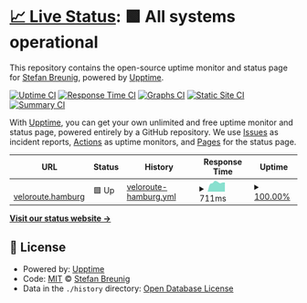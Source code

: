 # [📈 Live Status](https://breunigs.github.io/veloroute-upptime): <!--live status--> **🟩 All systems operational**

This repository contains the open-source uptime monitor and status page for [Stefan Breunig](https://breunigs.github.io/veloroute-upptime), powered by [Upptime](https://github.com/upptime/upptime).

[![Uptime CI](https://github.com/breunigs/veloroute-upptime/workflows/Uptime%20CI/badge.svg)](https://github.com/breunigs/veloroute-upptime/actions?query=workflow%3A%22Uptime+CI%22)
[![Response Time CI](https://github.com/breunigs/veloroute-upptime/workflows/Response%20Time%20CI/badge.svg)](https://github.com/breunigs/veloroute-upptime/actions?query=workflow%3A%22Response+Time+CI%22)
[![Graphs CI](https://github.com/breunigs/veloroute-upptime/workflows/Graphs%20CI/badge.svg)](https://github.com/breunigs/veloroute-upptime/actions?query=workflow%3A%22Graphs+CI%22)
[![Static Site CI](https://github.com/breunigs/veloroute-upptime/workflows/Static%20Site%20CI/badge.svg)](https://github.com/breunigs/veloroute-upptime/actions?query=workflow%3A%22Static+Site+CI%22)
[![Summary CI](https://github.com/breunigs/veloroute-upptime/workflows/Summary%20CI/badge.svg)](https://github.com/breunigs/veloroute-upptime/actions?query=workflow%3A%22Summary+CI%22)

With [Upptime](https://upptime.js.org), you can get your own unlimited and free uptime monitor and status page, powered entirely by a GitHub repository. We use [Issues](https://github.com/breunigs/veloroute-upptime/issues) as incident reports, [Actions](https://github.com/breunigs/veloroute-upptime/actions) as uptime monitors, and [Pages](https://breunigs.github.io/veloroute-upptime) for the status page.

<!--start: status pages-->
<!-- This summary is generated by Upptime (https://github.com/upptime/upptime) -->
<!-- Do not edit this manually, your changes will be overwritten -->
<!-- prettier-ignore -->
| URL | Status | History | Response Time | Uptime |
| --- | ------ | ------- | ------------- | ------ |
| <img alt="" src="https://icons.duckduckgo.com/ip3/veloroute.hamburg.ico" height="13"> [veloroute.hamburg](https://veloroute.hamburg/updates.atom) | 🟩 Up | [veloroute-hamburg.yml](https://github.com/breunigs/veloroute-upptime/commits/HEAD/history/veloroute-hamburg.yml) | <details><summary><img alt="Response time graph" src="./graphs/veloroute-hamburg/response-time-week.png" height="20"> 711ms</summary><br><a href="https://breunigs.github.io/veloroute-upptime/history/veloroute-hamburg"><img alt="Response time 794" src="https://img.shields.io/endpoint?url=https%3A%2F%2Fraw.githubusercontent.com%2Fbreunigs%2Fveloroute-upptime%2FHEAD%2Fapi%2Fveloroute-hamburg%2Fresponse-time.json"></a><br><a href="https://breunigs.github.io/veloroute-upptime/history/veloroute-hamburg"><img alt="24-hour response time 613" src="https://img.shields.io/endpoint?url=https%3A%2F%2Fraw.githubusercontent.com%2Fbreunigs%2Fveloroute-upptime%2FHEAD%2Fapi%2Fveloroute-hamburg%2Fresponse-time-day.json"></a><br><a href="https://breunigs.github.io/veloroute-upptime/history/veloroute-hamburg"><img alt="7-day response time 711" src="https://img.shields.io/endpoint?url=https%3A%2F%2Fraw.githubusercontent.com%2Fbreunigs%2Fveloroute-upptime%2FHEAD%2Fapi%2Fveloroute-hamburg%2Fresponse-time-week.json"></a><br><a href="https://breunigs.github.io/veloroute-upptime/history/veloroute-hamburg"><img alt="30-day response time 812" src="https://img.shields.io/endpoint?url=https%3A%2F%2Fraw.githubusercontent.com%2Fbreunigs%2Fveloroute-upptime%2FHEAD%2Fapi%2Fveloroute-hamburg%2Fresponse-time-month.json"></a><br><a href="https://breunigs.github.io/veloroute-upptime/history/veloroute-hamburg"><img alt="1-year response time 812" src="https://img.shields.io/endpoint?url=https%3A%2F%2Fraw.githubusercontent.com%2Fbreunigs%2Fveloroute-upptime%2FHEAD%2Fapi%2Fveloroute-hamburg%2Fresponse-time-year.json"></a></details> | <details><summary><a href="https://breunigs.github.io/veloroute-upptime/history/veloroute-hamburg">100.00%</a></summary><a href="https://breunigs.github.io/veloroute-upptime/history/veloroute-hamburg"><img alt="All-time uptime 98.55%" src="https://img.shields.io/endpoint?url=https%3A%2F%2Fraw.githubusercontent.com%2Fbreunigs%2Fveloroute-upptime%2FHEAD%2Fapi%2Fveloroute-hamburg%2Fuptime.json"></a><br><a href="https://breunigs.github.io/veloroute-upptime/history/veloroute-hamburg"><img alt="24-hour uptime 100.00%" src="https://img.shields.io/endpoint?url=https%3A%2F%2Fraw.githubusercontent.com%2Fbreunigs%2Fveloroute-upptime%2FHEAD%2Fapi%2Fveloroute-hamburg%2Fuptime-day.json"></a><br><a href="https://breunigs.github.io/veloroute-upptime/history/veloroute-hamburg"><img alt="7-day uptime 100.00%" src="https://img.shields.io/endpoint?url=https%3A%2F%2Fraw.githubusercontent.com%2Fbreunigs%2Fveloroute-upptime%2FHEAD%2Fapi%2Fveloroute-hamburg%2Fuptime-week.json"></a><br><a href="https://breunigs.github.io/veloroute-upptime/history/veloroute-hamburg"><img alt="30-day uptime 100.00%" src="https://img.shields.io/endpoint?url=https%3A%2F%2Fraw.githubusercontent.com%2Fbreunigs%2Fveloroute-upptime%2FHEAD%2Fapi%2Fveloroute-hamburg%2Fuptime-month.json"></a><br><a href="https://breunigs.github.io/veloroute-upptime/history/veloroute-hamburg"><img alt="1-year uptime 97.76%" src="https://img.shields.io/endpoint?url=https%3A%2F%2Fraw.githubusercontent.com%2Fbreunigs%2Fveloroute-upptime%2FHEAD%2Fapi%2Fveloroute-hamburg%2Fuptime-year.json"></a></details>

<!--end: status pages-->

[**Visit our status website →**](https://breunigs.github.io/veloroute-upptime)

## 📄 License

- Powered by: [Upptime](https://github.com/upptime/upptime)
- Code: [MIT](./LICENSE) © [Stefan Breunig](https://breunigs.github.io/veloroute-upptime)
- Data in the `./history` directory: [Open Database License](https://opendatacommons.org/licenses/odbl/1-0/)
